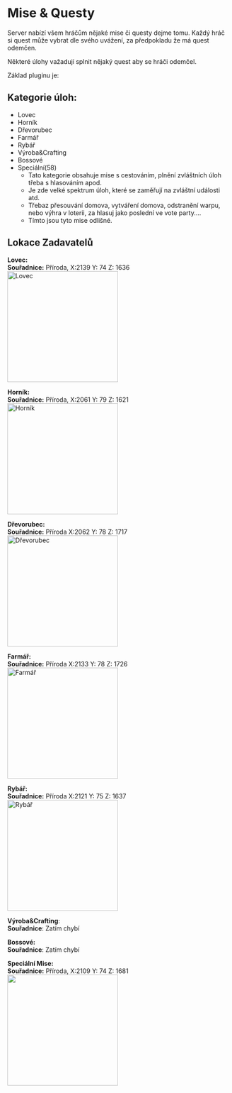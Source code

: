 # Mise & Questy
Server nabízí všem hráčům nějaké mise či questy dejme tomu.
Každý hráč si quest může vybrat dle svého uvážení, za předpokladu že má quest odemčen.

Některé úlohy važadují splnit nějaký quest aby se hráči odemčel.

Základ pluginu je: 

## Kategorie úloh:
- Lovec
- Horník
- Dřevorubec
- Farmář
- Rybář
- Výroba&Crafting
- Bossové
- Speciální(58)
    - Tato kategorie obsahuje mise s cestováním, plnění zvláštních úloh třeba s hlasováním apod.
    - Je zde velké spektrum úloh, které se zaměřují na zvláštní události atd.
    - Třebaz přesouvání domova, vytváření domova, odstranění warpu, nebo výhra v loterii, za hlasuj jako poslední ve vote party....
    - Tímto jsou tyto mise odlišné.


## Lokace Zadavatelů

**Lovec:**\
**Souřadnice:** Příroda, X:2139 Y: 74 Z: 1636\
<img src="https://i.imgur.com/YlgE86G.jpg" title="Lovec" height=250>

**Horník:**\
**Souřadnice:** Příroda, X:2061 Y: 79 Z: 1621\
<img src="https://i.imgur.com/eacecPe.jpg" title="Horník" height=250>


 **Dřevorubec:**\
 **Souřadnice:** Příroda X:2062 Y: 78 Z: 1717\
<img src="https://i.imgur.com/pLd5RWz.jpg" title="Dřevorubec" height=250>

**Farmář:**\
**Souřadnice:** Příroda X:2133 Y: 78 Z: 1726\
<img src="https://i.imgur.com/G4L2Ek8.jpg" title="Farmář" height=250>

**Rybář:**\
**Souřadnice:** Příroda X:2121 Y: 75 Z: 1637\
<img src="https://i.imgur.com/MwcxyUL.jpg" title="Rybář" height=250>

**Výroba&Crafting**:\
**Souřadnice**: Zatím chybí

**Bossové:**\
**Souřadnice**: Zatím chybí

**Speciální Mise:**\
**Souřadnice:** Příroda, X:2109 Y: 74 Z: 1681\
<img src="https://i.imgur.com/hLFJ6lK.jpg" height=250>